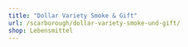 ```yaml
---
title: "Dollar Variety Smoke & Gift"
url: /scarborough/dollar-variety-smoke-und-gift/
shop: Lebensmittel
---
```

